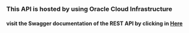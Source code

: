 <h3> This API is hosted by using Oracle Cloud Infrastructure</h3>

<h4> visit the Swagger documentation of the REST API by clicking in <a href= "http://168.138.111.48/swagger-ui/index.html"><b>Here</b></a></h4>
